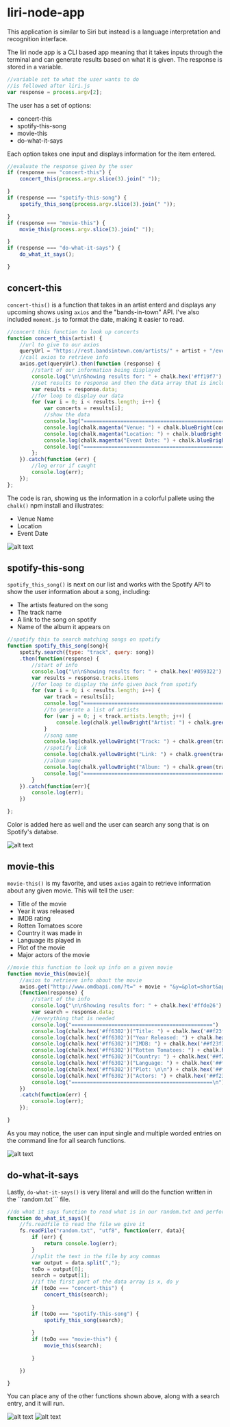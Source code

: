 # liri-node-app
This application is similar to Siri but instead is a language interpretation and recognition interface.

The liri node app is a CLI based app meaning that it takes inputs through the terminal and can generate results based on what it is given. The response is stored in a variable.

```javascript
//variable set to what the user wants to do 
//is followed after liri.js
var response = process.argv[2];
```

The user has a set of options: 

* concert-this
* spotify-this-song
* movie-this
* do-what-it-says

Each option takes one input and displays information for the item entered. 

```javascript
//evaluate the response given by the user
if (response === "concert-this") {
    concert_this(process.argv.slice(3).join(" "));

}
if (response === "spotify-this-song") {
    spotify_this_song(process.argv.slice(3).join(" "));

}
if (response === "movie-this") {
    movie_this(process.argv.slice(3).join(" "));

}
if (response === "do-what-it-says") {
    do_what_it_says();

}
```

## concert-this
```concert-this()``` is a function that takes in an artist enterd and displays any upcoming shows using ```axios``` and the "bands-in-town" API. I've also included ```moment.js``` to format the date, making it easier to read.

```javascript
//concert this function to look up concerts
function concert_this(artist) {
    //url to give to our axios
    queryUrl = "https://rest.bandsintown.com/artists/" + artist + "/events?app_id=######";
    //call axios to retrieve info
    axios.get(queryUrl).then(function (response) {
        //start of our information being displayed
        console.log("\n\nShowing results for: " + chalk.hex('#ff19f7').underline(artist));
        //set results to response and then the data array that is included in our response
        var results = response.data;
        //for loop to display our data
        for (var i = 0; i < results.length; i++) {
            var concerts = results[i];
            //show the data
            console.log("==============================================")
            console.log(chalk.magenta("Venue: ") + chalk.blueBright(concerts.venue.name));
            console.log(chalk.magenta("Location: ") + chalk.blueBright(concerts.venue.city) + ", " + chalk.blueBright(concerts.venue.region));
            console.log(chalk.magenta("Event Date: ") + chalk.blueBright(moment(concerts.datetime).format("MM/DD/YYYY")));
            console.log("==============================================\n")
        };
    }).catch(function (err) {
        //log error if caught
        console.log(err);
    });
};
```

The code is ran, showing us the information in a colorful pallete using the ```chalk()``` npm install and illustrates: 
* Venue Name
* Location
* Event Date

![alt text](./concert-this.png "concert-this")
## spotify-this-song
```spotify_this_song()``` is next on our list and works with the Spotify API to show the user information about a song, including:
* The artists featured on the song
* The track name
* A link to the song on spotify
* Name of the album it appears on

```javascript
//spotify this to search matching songs on spotify
function spotify_this_song(song){
    spotify.search({type: "track", query: song})
    .then(function(response) {
        //start of info
        console.log("\n\nShowing results for: " + chalk.hex('#059322').underline(song));
        var results = response.tracks.items
        //for loop to display the info given back from spotify
        for (var i = 0; i < results.length; i++) {
            var track = results[i];
            console.log("==============================================")
            //to generate a list of artists
            for (var j = 0; j < track.artists.length; j++) {
                console.log(chalk.yellowBright("Artist: ") + chalk.green(track.artists[j].name));
            }
            //song name
            console.log(chalk.yellowBright("Track: ") + chalk.green(track.name));
            //spotify link 
            console.log(chalk.yellowBright("Link: ") + chalk.green(track.external_urls.spotify)); 
            //album name
            console.log(chalk.yellowBright("Album: ") + chalk.green(track.album.name));
            console.log("==============================================\n")
        }
    }).catch(function(err){
        console.log(err);
    })

};
```
Color is added here as well and the user can search any song that is on Spotify's databse.

![alt text](./spotify-this-song.png "spotify-this-song")

## movie-this
```movie-this()``` is my favorite, and uses ```axios``` again to retrieve information about any given movie. This will tell the user:
* Title of the movie
* Year it was released
* IMDB rating
* Rotten Tomatoes score
* Country it was made in
* Language its played in
* Plot of the movie
* Major actors of the movie

```javascript
//movie this function to look up info on a given movie
function movie_this(movie){
    //axios to retrieve info about the movie
    axios.get("http://www.omdbapi.com/?t=" + movie + "&y=&plot=short&apikey=********").then
    (function(response) {
        //start of the info
        console.log("\n\nShowing results for: " + chalk.hex('#ffde26').underline(movie));
        var search = response.data;
        //everything that is needed
        console.log("==============================================")
        console.log(chalk.hex('#ff6302')("Title: ") + chalk.hex('##f23f3c')(search.Title));
        console.log(chalk.hex('#ff6302')("Year Released: ") + chalk.hex('##f23f3c')(search.Year));
        console.log(chalk.hex('#ff6302')("IMDB: ") + chalk.hex('##f23f3c')(search.Ratings[0].Value));
        console.log(chalk.hex('#ff6302')("Rotten Tomatoes: ") + chalk.hex('##f23f3c')(search.Ratings[1].Value));
        console.log(chalk.hex('#ff6302')("Country: ") + chalk.hex('##f23f3c')(search.Country));
        console.log(chalk.hex('#ff6302')("Language: ") + chalk.hex('##f23f3c')(search.Language));
        console.log(chalk.hex('#ff6302')("Plot: \n\n") + chalk.hex('##f23f3c')(search.Plot + "\n"));
        console.log(chalk.hex('#ff6302')("Actors: ") + chalk.hex('##f23f3c')(search.Actors));
        console.log("==============================================\n")
    })
    .catch(function(err) {
        console.log(err);
    });

}
```

As you may notice, the user can input single and multiple worded entries on the command line for all search functions.

![alt text](./movie-this.png "movie-this")
## do-what-it-says

Lastly, ```do-what-it-says()``` is very literal and will do the function written in the ``random.txt``` file. 

```javascript
//do what it says function to read what is in our random.txt and perform its instructions
function do_what_it_says(){
    //fs.readfile to read the file we give it
    fs.readFile("random.txt", "utf8", function(err, data){
        if (err) {
            return console.log(err);
        }
        //split the text in the file by any commas
        var output = data.split(",");
        toDo = output[0];
        search = output[1];
        //if the first part of the data array is x, do y 
        if (toDo === "concert-this") {
            concert_this(search);
        
        }
        if (toDo === "spotify-this-song") {
            spotify_this_song(search);
        
        }
        if (toDo === "movie-this") {
            movie_this(search);
        
        }

    })

}
```
You can place any of the other functions shown above, along with a search entry, and it will run.

![alt text](./do-what-it-says.png "do-what-it-says")
![alt text](./terminal.png "terminal")
